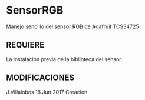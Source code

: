 # SensorRGB
Manejo sencillo del sensor RGB de Adafruit TCS34725

## REQUIERE
La instalacion previa de la biblioteca del sensor.

## MODIFICACIONES
J.Villalobos  18.Jun.2017  Creacion

